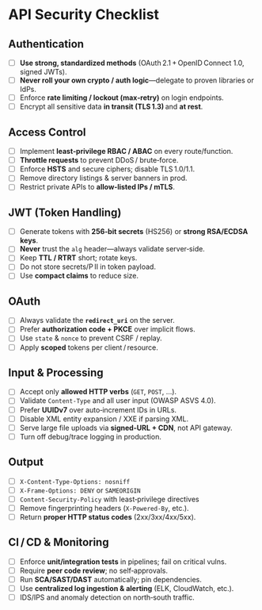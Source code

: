 # API Security Checklist

## Authentication

* ☐ **Use strong, standardized methods** (OAuth 2.1 + OpenID Connect 1.0, signed JWTs).
* ☐ **Never roll your own crypto / auth logic**—delegate to proven libraries or IdPs.
* ☐ Enforce **rate limiting / lockout (max‑retry)** on login endpoints.
* ☐ Encrypt all sensitive data **in transit (TLS 1.3)** and **at rest**.

## Access Control

* ☐ Implement **least‑privilege RBAC / ABAC** on every route/function.
* ☐ **Throttle requests** to prevent DDoS / brute‑force.
* ☐ Enforce **HSTS** and secure ciphers; disable TLS 1.0/1.1.
* ☐ Remove directory listings & server banners in prod.
* ☐ Restrict private APIs to **allow‑listed IPs / mTLS**.

## JWT (Token Handling)

* ☐ Generate tokens with **256‑bit secrets** (HS256) or **strong RSA/ECDSA keys**.
* ☐ **Never** trust the `alg` header—always validate server‑side.
* ☐ Keep **TTL / RTRT** short; rotate keys.
* ☐ Do not store secrets/P II in token payload.
* ☐ Use **compact claims** to reduce size.

## OAuth

* ☐ Always validate the **`redirect_uri`** on the server.
* ☐ Prefer **authorization code + PKCE** over implicit flows.
* ☐ Use `state` & `nonce` to prevent CSRF / replay.
* ☐ Apply **scoped** tokens per client / resource.

## Input & Processing

* ☐ Accept only **allowed HTTP verbs** (`GET`, `POST`, …).
* ☐ Validate `Content‑Type` and all user input (OWASP ASVS 4.0).
* ☐ Prefer **UUIDv7** over auto‑increment IDs in URLs.
* ☐ Disable XML entity expansion / XXE if parsing XML.
* ☐ Serve large file uploads via **signed‑URL + CDN**, not API gateway.
* ☐ Turn off debug/trace logging in production.

## Output

* ☐ `X‑Content‑Type‑Options: nosniff`
* ☐ `X‑Frame‑Options: DENY` or `SAMEORIGIN`
* ☐ `Content‑Security‑Policy` with least‑privilege directives
* ☐ Remove fingerprinting headers (`X‑Powered‑By`, etc.).
* ☐ Return **proper HTTP status codes** (2xx/3xx/4xx/5xx).

## CI / CD & Monitoring

* ☐ Enforce **unit/integration tests** in pipelines; fail on critical vulns.
* ☐ Require **peer code review**; no self‑approvals.
* ☐ Run **SCA/SAST/DAST** automatically; pin dependencies.
* ☐ Use **centralized log ingestion & alerting** (ELK, CloudWatch, etc.).
* ☐ IDS/IPS and anomaly detection on north‑south traffic.
